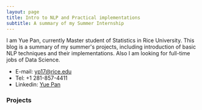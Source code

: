 ```yaml
---
layout: page
title: Intro to NLP and Practical implementations
subtitle: A summary of my Summer Internship
---
```


I am Yue Pan, currently Master student of Statistics in Rice University. This blog is a summary of my summer's projects, including introduction of basic NLP techniques and their implementations. Also  I am looking for full-time jobs of Data Science. 

- E-mail: yp17@rice.edu
- Tel: +1 281-857-4411
- Linkedin: [Yue Pan](https://www.linkedin.com/in/yue-pan-b74109123/)



### Projects

